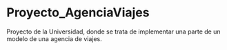 # Proyecto_AgenciaViajes
Proyecto de la Universidad, donde se trata de implementar una parte de un modelo de una agencia de viajes.
